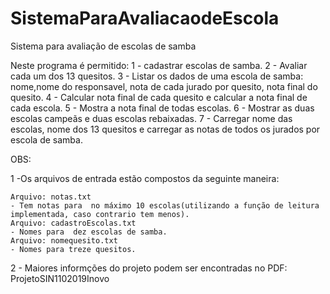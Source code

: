 # SistemaParaAvaliacaodeEscola
Sistema para avaliação de escolas de samba 


Neste programa é permitido:
            1 - cadastrar  escolas de samba.
            2 - Avaliar cada um dos 13 quesitos.
            3 - Listar os dados de uma escola de samba: nome,nome do responsavel, nota de cada jurado por quesito, nota final do quesito.
            4 - Calcular nota final de cada quesito e calcular a nota final de cada escola.
            5 - Mostra a nota final de todas escolas.
            6 - Mostrar as  duas escolas campeãs e duas escolas rebaixadas.
            7 - Carregar nome das escolas, nome dos 13 quesitos e carregar as notas de todos os jurados por escola de samba.

OBS:

1 -Os arquivos de entrada estão compostos da seguinte maneira:

    Arquivo: notas.txt
    - Tem notas para  no máximo 10 escolas(utilizando a função de leitura implementada, caso contrario tem menos).
    Arquivo: cadastroEscolas.txt
    - Nomes para  dez escolas de samba.
    Arquivo: nomequesito.txt
    - Nomes para treze quesitos.
2 - Maiores informções do projeto podem ser encontradas no PDF: ProjetoSIN1102019Inovo


